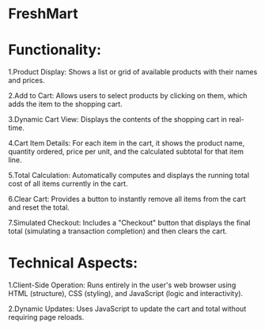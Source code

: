 # FreshMart
# Functionality:

1.Product Display: Shows a list or grid of available products with their names and prices.

2.Add to Cart: Allows users to select products by clicking on them, which adds the item to the shopping cart.

3.Dynamic Cart View: Displays the contents of the shopping cart in real-time.

4.Cart Item Details: For each item in the cart, it shows the product name, quantity ordered, price per unit, and the calculated subtotal for that item line.

5.Total Calculation: Automatically computes and displays the running total cost of all items currently in the cart.

6.Clear Cart: Provides a button to instantly remove all items from the cart and reset the total.

7.Simulated Checkout: Includes a "Checkout" button that displays the final total (simulating a transaction completion) and then clears the cart.

# Technical Aspects:

1.Client-Side Operation: Runs entirely in the user's web browser using HTML (structure), CSS (styling), and JavaScript (logic and interactivity).

2.Dynamic Updates: Uses JavaScript to update the cart and total without requiring page reloads.
